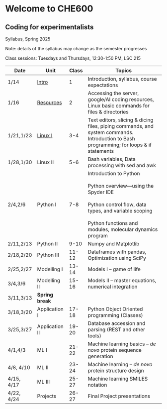 # Welcome to CHE600
## Coding for experimentalists

Syllabus, Spring 2025

Note: details of the syllabus may change as the semester progresses

Class sessions: Tuesdays and Thursdays, 12:30-1:50 PM, LSC 215

| **Date** | **Unit** | **Class** | **Topics** |
| --- | --- | --- | --- |
| 1/14 | [Intro](./Class%2001%20-%20intro/) | 1   | Introduction, syllabus, course expectations |
| 1/16 | [Resources](./Class_02-Resources/) | 2   | Accessing the server, google/AI coding resources, Linux basic commands for files & directories |
| 1/21,1/23 | [Linux I](./Class_03_Linux_I) | 3-4 | Text editors, slicing & dicing files, piping commands, and system commands. Introduction to Bash programming; for loops & if statements |
| 1/28,1/30 | Linux II | 5-6 | Bash variables, Data processing with sed and awk |
| 2/4,2/6 | Python I | 7-8 | Introduction to Python<br><br>Python overview—using the Spyder IDE<br><br>Python control flow, data types, and variable scoping<br><br>Python functions and modules, molecular dynamics program |
| 2/11,2/13 | Python II | 9-10 | Numpy and Matplotlib |
| 2/18,2/20 | Python III | 11-12 | Dataframes with pandas, Optimization using SciPy |
| 2/25,2/27 | Modelling I | 13-14 | Models I – game of life |
| 3/4,3/6 | Modelling II | 15-16 | Models II – master equations, numerical integration |
| 3/11,3/13 | **Spring break** |     |     |
| 3/18,3/20 | Application I | 17-18 | Python Object Oriented programming (Classes) |
| 3/25,3/27 | Application II | 19-20 | Database accession and parsing (REST and other tools) |
| 4/1,4/3 | ML I | 21-22 | Machine learning basics – _de novo_ protein sequence generation |
| 4/8, 4/10 | ML II | 23-24 | Machine learning – _de novo_ protein structure design |
| 4/15, 4/17 | ML III | 25-27 | Machine learning SMILES notation |
| 4/22, 4/24 | Projects | 26-27 | Final Project presentations |